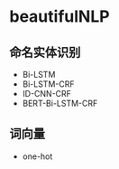 # beautifulNLP
## 命名实体识别

- Bi-LSTM
- Bi-LSTM-CRF
- ID-CNN-CRF
- BERT-Bi-LSTM-CRF

## 词向量

- one-hot
